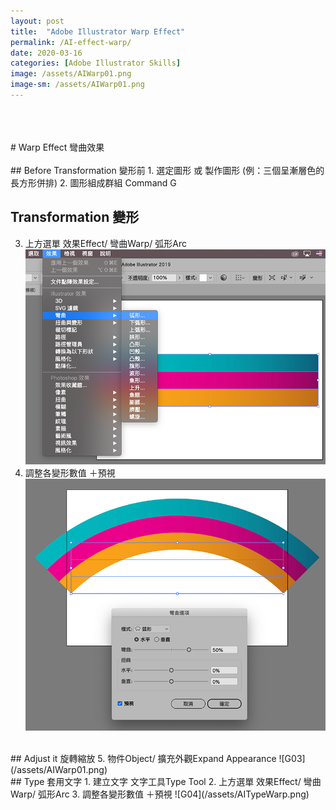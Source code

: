 ```yaml
---
layout: post
title:  "Adobe Illustrator Warp Effect"
permalink: /AI-effect-warp/
date: 2020-03-16
categories: [Adobe Illustrator Skills]
image: /assets/AIWarp01.png
image-sm: /assets/AIWarp01.png
---
```

<br />
<br />
<br />
# Warp Effect 彎曲效果  
<br />
<br />
## Before Transformation 變形前  
1. 選定圖形 或 製作圖形 (例：三個呈漸層色的長方形併排)  
2. 圖形組成群組 Command G  
<br />  

## Transformation 變形  
3. 上方選單 效果Effect/ 彎曲Warp/ 弧形Arc  
![G01](/assets/AIWarpEffect.png)  
4. 調整各變形數值 ＋預視  
![G02](/assets/AIWarp.png)  
<br />
## Adjust it 旋轉縮放
5. 物件Object/ 擴充外觀Expand Appearance  
![G03](/assets/AIWarp01.png)  
<br />
## Type 套用文字
1. 建立文字 文字工具Type Tool
2. 上方選單 效果Effect/ 彎曲Warp/ 弧形Arc   
3. 調整各變形數值 ＋預視  
![G04](/assets/AITypeWarp.png)  
